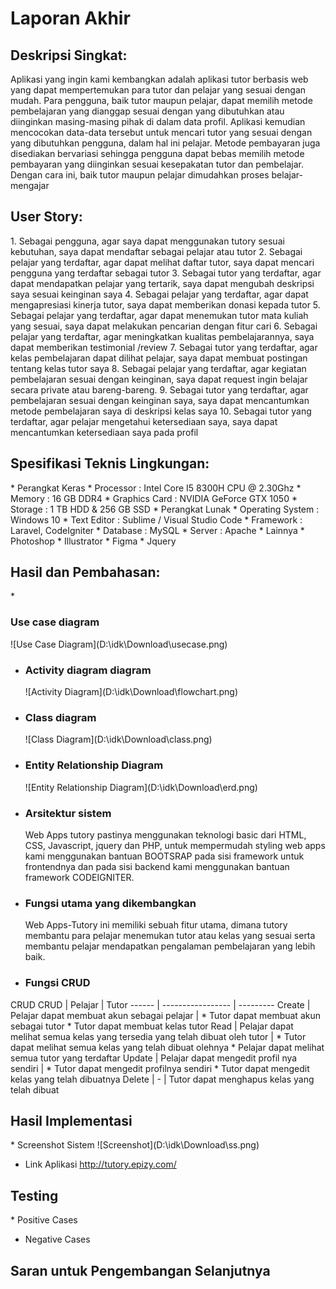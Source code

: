 <h1>Laporan Akhir</h1>

<h2>Deskripsi Singkat:</h2>
Aplikasi yang ingin kami kembangkan adalah aplikasi tutor berbasis web yang dapat mempertemukan para tutor dan pelajar yang sesuai dengan mudah. Para pengguna, baik tutor maupun pelajar, dapat memilih metode pembelajaran yang dianggap sesuai dengan yang dibutuhkan atau diinginkan masing-masing pihak di dalam data profil. Aplikasi kemudian mencocokan data-data tersebut untuk mencari tutor yang sesuai dengan yang dibutuhkan pengguna, dalam hal ini pelajar. Metode pembayaran juga disediakan bervariasi sehingga pengguna dapat bebas memilih metode pembayaran yang diinginkan sesuai kesepakatan tutor dan pembelajar. Dengan cara ini, baik tutor maupun pelajar dimudahkan proses belajar-mengajar

<h2>User Story:</h2>
1. Sebagai pengguna, agar saya dapat menggunakan tutory sesuai kebutuhan, saya dapat mendaftar sebagai pelajar atau tutor
2. Sebagai pelajar yang terdaftar, agar dapat melihat daftar tutor, saya dapat mencari pengguna yang terdaftar sebagai tutor
3. Sebagai tutor yang terdaftar, agar dapat mendapatkan pelajar yang tertarik, saya dapat mengubah deskripsi saya sesuai keinginan saya
4. Sebagai pelajar yang terdaftar, agar dapat mengapresiasi kinerja tutor, saya dapat memberikan donasi kepada tutor
5. Sebagai pelajar yang terdaftar, agar dapat menemukan tutor mata kuliah yang sesuai, saya dapat melakukan pencarian dengan fitur cari
6. Sebagai pelajar yang terdaftar,  agar meningkatkan kualitas pembelajarannya, saya dapat memberikan testimonial /review
7. Sebagai tutor yang terdaftar, agar kelas pembelajaran dapat dilihat pelajar, saya dapat membuat postingan tentang kelas tutor saya
8. Sebagai pelajar yang terdaftar, agar kegiatan pembelajaran sesuai dengan keinginan, saya dapat request ingin belajar secara private atau bareng-bareng.
9. Sebagai tutor yang terdaftar, agar pembelajaran sesuai dengan keinginan saya, saya dapat mencantumkan metode pembelajaran saya di deskripsi kelas saya
10. Sebagai tutor yang terdaftar, agar pelajar mengetahui ketersediaan saya, saya dapat mencantumkan ketersediaan saya pada profil

<h2>Spesifikasi Teknis Lingkungan:</h2>
* Perangkat Keras
  * Processor : Intel Core I5 8300H CPU @ 2.30Ghz
  * Memory : 16 GB DDR4
  * Graphics Card : NVIDIA GeForce GTX 1050
  * Storage : 1 TB HDD & 256 GB SSD
* Perangkat Lunak
  * Operating System : Windows 10
  * Text Editor : Sublime / Visual Studio Code
  * Framework : Laravel, CodeIgniter
  * Database : MySQL
  * Server : Apache
* Lainnya
  * Photoshop
  * Illustrator
  * Figma
  * Jquery

<h2>Hasil dan Pembahasan:</h2>
* <h3>Use case diagram</h3>
  ![Use Case Diagram](D:\idk\Download\usecase.png)

* <h3>Activity diagram diagram</h3>
  ![Activity Diagram](D:\idk\Download\flowchart.png)
 
* <h3>Class diagram</h3>
  ![Class Diagram](D:\idk\Download\class.png)
 
* <h3>Entity Relationship Diagram</h3>
  ![Entity Relationship Diagram](D:\idk\Download\erd.png)
  
* <h3>Arsitektur sistem</h3>
	Web Apps tutory pastinya menggunakan teknologi basic dari HTML, CSS, Javascript, jquery dan PHP, untuk mempermudah styling web apps kami menggunakan bantuan BOOTSRAP pada sisi framework untuk frontendnya dan pada sisi backend kami menggunakan bantuan framework CODEIGNITER.
	
* <h3>Fungsi utama yang dikembangkan</h3>
	Web Apps-Tutory ini memiliki sebuah fitur utama, dimana tutory membantu para pelajar menemukan tutor atau kelas yang sesuai  serta membantu pelajar mendapatkan pengalaman pembelajaran yang lebih baik.
	
* <h3>Fungsi CRUD</h3>
CRUD
CRUD | Pelajar | Tutor
------ | ----------------- | ---------
Create | Pelajar dapat membuat akun sebagai pelajar | * Tutor dapat membuat akun sebagai tutor * Tutor dapat membuat kelas tutor
Read | Pelajar dapat melihat semua kelas yang tersedia yang telah dibuat oleh tutor | * Tutor dapat melihat semua kelas yang telah dibuat olehnya * Pelajar dapat melihat semua tutor yang terdaftar
Update | Pelajar dapat mengedit profil nya sendiri | * Tutor dapat mengedit profilnya sendiri * Tutor dapat mengedit kelas yang telah dibuatnya
Delete | - | Tutor dapat menghapus kelas yang telah dibuat

<h2>Hasil Implementasi</h2>
* Screenshot Sistem
  ![Screenshot](D:\idk\Download\ss.png)

* Link Aplikasi
  http://tutory.epizy.com/

<h2>Testing</h2>
* Positive Cases

* Negative Cases

<h2>Saran untuk Pengembangan Selanjutnya</h2>
